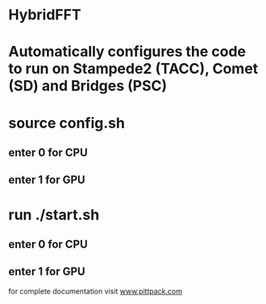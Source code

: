 # HybridFFT

# Automatically configures the code to run on Stampede2 (TACC), Comet (SD) and Bridges (PSC)  

# source config.sh 
## enter 0 for CPU 
## enter 1 for GPU

# run ./start.sh
## enter 0 for CPU 
## enter 1 for GPU

for complete documentation visit www.pittpack.com

